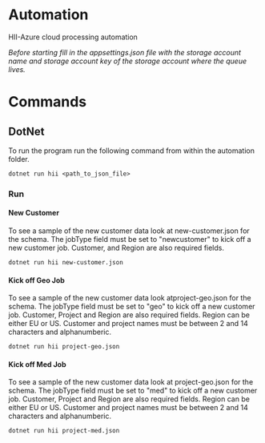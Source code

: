 # Automation
HII-Azure cloud processing automation

*Before starting fill in the appsettings.json file with the storage account name and storage account key of the storage account where the queue lives.*

# Commands
## DotNet
To run the program run the following command from within the automation folder.
```
dotnet run hii <path_to_json_file>
```

### Run
#### New Customer
To see a sample of the new customer data look at new-customer.json for the schema.
The jobType field must be set to "newcustomer" to kick off a new customer job. 
Customer, and Region are also required fields.
```
dotnet run hii new-customer.json
```

#### Kick off Geo Job
To see a sample of the new customer data look atproject-geo.json for the schema.
The jobType field must be set to "geo" to kick off a new customer job. 
Customer, Project and Region are also required fields.
Region can be either EU or US.
Customer and project names must be between 2 and 14 characters and alphanumberic.
```
dotnet run hii project-geo.json
```

#### Kick off Med Job
To see a sample of the new customer data look at project-geo.json for the schema.
The jobType field must be set to "med" to kick off a new customer job. 
Customer, Project and Region are also required fields.
Region can be either EU or US.
Customer and project names must be between 2 and 14 characters and alphanumberic.
```
dotnet run hii project-med.json
```